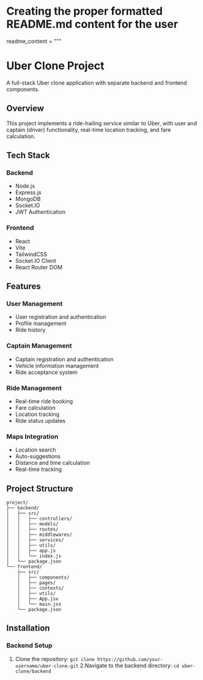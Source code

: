 # Creating the proper formatted README.md content for the user
readme_content = """
# Uber Clone Project

A full-stack Uber clone application with separate backend and frontend components.

## Overview

This project implements a ride-hailing service similar to Uber, with user and captain (driver) functionality, real-time location tracking, and fare calculation.

## Tech Stack

### Backend
- Node.js
- Express.js
- MongoDB
- Socket.IO
- JWT Authentication

### Frontend
- React
- Vite
- TailwindCSS
- Socket.IO Client
- React Router DOM

## Features

### User Management
- User registration and authentication
- Profile management
- Ride history

### Captain Management
- Captain registration and authentication
- Vehicle information management
- Ride acceptance system

### Ride Management
- Real-time ride booking
- Fare calculation
- Location tracking
- Ride status updates

### Maps Integration
- Location search
- Auto-suggestions
- Distance and time calculation
- Real-time tracking

## Project Structure

```plaintext
project/
├── backend/
│   ├── src/
│   │   ├── controllers/
│   │   ├── models/
│   │   ├── routes/
│   │   ├── middlewares/
│   │   ├── services/
│   │   ├── utils/
│   │   ├── app.js
│   │   └── index.js
│   └── package.json
└── frontend/
    ├── src/
    │   ├── components/
    │   ├── pages/
    │   ├── contexts/
    │   ├── utils/
    │   ├── App.jsx
    │   └── main.jsx
    └── package.json
```

## Installation

### Backend Setup

1. Clone the repository:
   `git clone https://github.com/your-username/uber-clone.git`
2.Navigate to the backend directory:
`cd uber-clone/backend`

